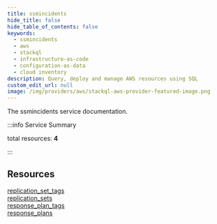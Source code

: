 ```yaml
---
title: ssmincidents
hide_title: false
hide_table_of_contents: false
keywords:
  - ssmincidents
  - aws
  - stackql
  - infrastructure-as-code
  - configuration-as-data
  - cloud inventory
description: Query, deploy and manage AWS resources using SQL
custom_edit_url: null
image: /img/providers/aws/stackql-aws-provider-featured-image.png
---
```


The ssmincidents service documentation.

:::info Service Summary

<div class="row">
<div class="providerDocColumn">
<span>total resources:&nbsp;<b>4</b></span><br />
</div>
</div>

:::

## Resources
<div class="row">
<div class="providerDocColumn">
<a href="/providers/aws/ssmincidents/replication_set_tags/">replication_set_tags</a><br />
<a href="/providers/aws/ssmincidents/replication_sets/">replication_sets</a>
</div>
<div class="providerDocColumn">
<a href="/providers/aws/ssmincidents/response_plan_tags/">response_plan_tags</a><br />
<a href="/providers/aws/ssmincidents/response_plans/">response_plans</a>
</div>
</div>